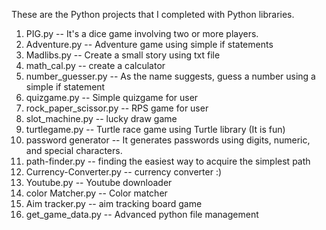 These are the Python projects that I completed with Python libraries.

1. PIG.py --  It's a dice game involving two or more players.
2. Adventure.py -- Adventure game using simple if statements
3. Madlibs.py -- Create a small story using txt file
4. math_cal.py -- create a calculator
5. number_guesser.py -- As the name suggests, guess a number using a simple if statement
6. quizgame.py -- Simple quizgame for user
7. rock_paper_scissor.py -- RPS game for user
8. slot_machine.py -- lucky draw game 
9. turtlegame.py -- Turtle race game using Turtle library (It is fun)
10. password generator -- It generates passwords using digits, numeric, and special characters.
11. path-finder.py -- finding the easiest way to acquire the simplest path
12. Currency-Converter.py -- currency converter :)
13. Youtube.py -- Youtube downloader
14. color Matcher.py -- Color matcher
15. Aim tracker.py -- aim tracking board game
16. get_game_data.py -- Advanced python file management
